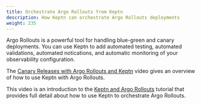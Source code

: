 ```yaml
---
title: Orchestrate Argo Rollouts from Keptn
description: How Keptn can orchestrate Argo Rollouts deployments
weight: 235
---
```


Argo Rollouts is a powerful tool for handling blue-green and canary deployments.
You can use Keptn to add automated testing, automated validations,
automated notications, and automatic monitoring of your observability configuration.

The [Canary Releases with Argo Rollouts and Keptn](https://www.youtube.com/watch?v=w-E8FzTbN3g) video
gives an overview of how to use Keptn with Argo Rollouts.

This video is an introduction to the
[Keptn and Argo Rollouts](https://tutorials.keptn.sh/tutorials/keptn-argo-rollouts-dynatrace-11-on-k3s/index.html?index=..%2F..index#0)
tutorial that provides full detail about how to use Keptn to orchestrate Argo Rollouts.
